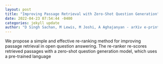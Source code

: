 ```yaml
--- 
layout: post 
title: "Improving Passage Retrieval with Zero-Shot Question Generation" 
date: 2022-04-23 07:54:44 -0400 
categories: jekyll update 
author: "D Singh Sachan, M Lewis, M Joshi, A Aghajanyan - arXiv e-prints, 2022" 
--- 
```

We propose a simple and effective re-ranking method for improving passage retrieval in open question answering. The re-ranker re-scores retrieved passages with a zero-shot question generation model, which uses a pre-trained language